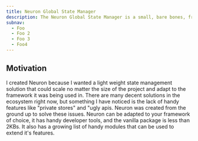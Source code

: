 ```yaml
---
title: Neuron Global State Manager
description: The Neuron Global State Manager is a small, bare bones, framework agnostic library for managing client state in javascript applications. Neuron Vanilla can be used in any js application by itself or you can tailor it to your framework of choice. My goal is to create framework specific version of this that use vanilla under the hood.
subnav:
  - Foo
  - Foo 2
  - Foo 3
  - Foo4
---
```


## Motivation

I created Neuron because I wanted a light weight state management solution that could scale no matter the size of the project and adapt to the framework it was being used in. There are many decent solutions in the ecosystem right now, but something I have noticed is the lack of handy features like "private stores" and "ugly apis. Neuron was created from the ground up to solve these issues. Neuron can be adapted to your framework of choice, it has handy developer tools, and the vanilla package is less than 2KBs. It also has a growing list of handy modules that can be used to extend it's features.
